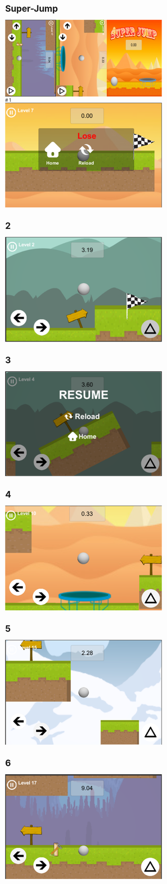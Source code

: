 # Super-Jump
<img src="1024x500.png">
# 1
<img src="1.PNG">

# 2
<img src="2.png">


# 3
<img src="3.PNG">

# 4
<img src="4.PNG">

# 5
<img src="5.PNG">

# 6
<img src="6.PNG">
